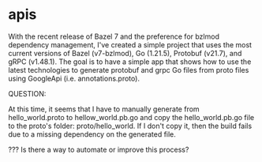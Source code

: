 # apis

With the recent release of Bazel 7 and the preference for bzlmod dependency management,
I've created a simple project that uses the most current versions of Bazel (v7-bzlmod), Go (1.21.5), Protobuf (v21.7), and gRPC (v1.48.1).
The goal is to have a simple app that shows how to use the latest technologies to generate protobuf and grpc Go files from proto files
using GoogleApi (i.e. annotations.proto).

QUESTION:

At this time, it seems that I have to manually generate from hello_world.proto to hellow_world.pb.go and copy the hello_world.pb.go file 
to the proto's folder: proto/hello_world. If I don't copy it, then the build fails due to a missing dependency on the generated file.

??? Is there a way to automate or improve this process?